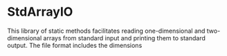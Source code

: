 # StdArrayIO
This library of static methods facilitates reading one-dimensional and two- dimensional arrays from standard input and 
printing them to standard output. The file format includes the dimensions 
